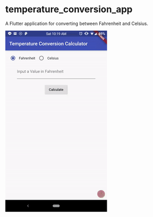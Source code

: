 # temperature_conversion_app

A Flutter application for converting between Fahrenheit and Celsius.

![alt text](./demo.gif "Demo")
